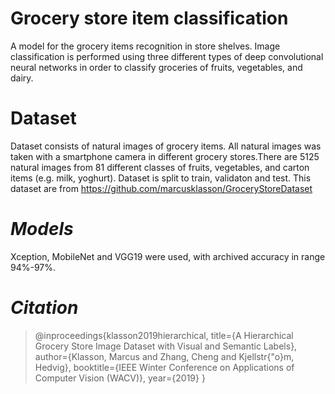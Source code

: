 #  ****Grocery store item classification****
A model for the grocery items recognition in store shelves. Image classification is performed using three different types of deep convolutional neural networks in order to classify groceries of fruits, vegetables, and dairy.

 # ****Dataset****
Dataset consists of natural images of grocery items. All natural images was taken with a smartphone camera in different grocery stores.There are 5125 natural images from 81 different classes of fruits, vegetables, and carton items (e.g. milk, yoghurt). Dataset is split to train, validaton and test. This dataset are from https://github.com/marcusklasson/GroceryStoreDataset

 #  ***Models*** 
 Xception, MobileNet and VGG19 were used, with archived accuracy in range 94%-97%.

 #  ***Citation*** 
 
> @inproceedings{klasson2019hierarchical,
  title={A Hierarchical Grocery Store Image Dataset with Visual and Semantic Labels},
  author={Klasson, Marcus and Zhang, Cheng and Kjellstr{\"o}m, Hedvig},
  booktitle={IEEE Winter Conference on Applications of Computer Vision (WACV)},
  year={2019}
}
